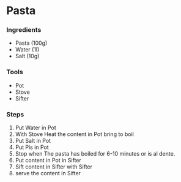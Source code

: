 # Pasta
### Ingredients
- Pasta (100g)
- Water (1l)
- Salt (10g)

### Tools
- Pot
- Stove
- Sifter
### Steps
1. Put Water in Pot
2. With Stove Heat the content in Pot bring to boil
3. Put Salt in Pot
4. Put Pis in Pot
5. Stop when The pasta has boiled for 6-10 minutes or is al dente.
6. Put content in Pot in Sifter
7. Sift content in Sifter with Sifter
8. serve the content in Sifter 